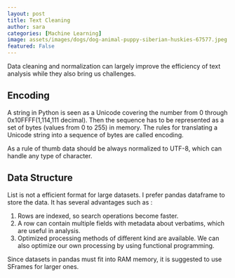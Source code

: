 ```yaml
---
layout: post
title: Text Cleaning
author: sara
categories: [Machine Learning]
image: assets/images/dogs/dog-animal-puppy-siberian-huskies-67577.jpeg
featured: False
---
```

Data cleaning and normalization can largely improve the efficiency of text analysis while they also bring us challenges.

## Encoding

A string in Python is seen as a Unicode covering the number from 0 through 0x10FFFF(1,114,111 decimal). Then the sequence has to be represented as a set of bytes (values from 0 to 255) in memory. The rules for translating a Unicode string into a sequence of bytes are called encoding.

As a rule of thumb data should be always normalized to UTF-8, which can handle any type of character.

## Data Structure

List is not a efficient format for large datasets. I prefer pandas dataframe to store the data. It has several advantages such as :

1. Rows are indexed, so search operations become faster.
2. A row can contain multiple fields with metadata about verbatims, which are useful in analysis.
3. Optimized processing methods of different kind are available. We can also optimize our own processing by using functional programming.

Since datasets in pandas must fit into RAM memory, it is suggested to use SFrames for larger ones.